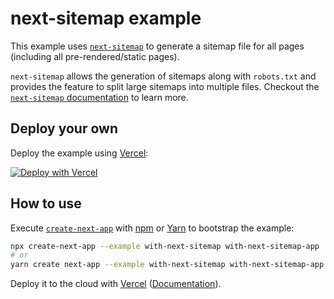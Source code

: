 # next-sitemap example

This example uses [`next-sitemap`](https://github.com/iamvishnusankar/next-sitemap) to generate a sitemap file for all pages (including all pre-rendered/static pages).

`next-sitemap` allows the generation of sitemaps along with `robots.txt` and provides the feature to split large sitemaps into multiple files. Checkout the [`next-sitemap` documentation](https://github.com/iamvishnusankar/next-sitemap) to learn more.

## Deploy your own

Deploy the example using [Vercel](https://vercel.com):

[![Deploy with Vercel](https://vercel.com/button)](https://vercel.com/new/git/external?repository-url=https://github.com/vercel/next.js/tree/canary/examples/with-next-sitemap&project-name=with-next-sitemap&repository-name=with-next-sitemap)

## How to use

Execute [`create-next-app`](https://github.com/vercel/next.js/tree/canary/packages/create-next-app) with [npm](https://docs.npmjs.com/cli/init) or [Yarn](https://yarnpkg.com/lang/en/docs/cli/create/) to bootstrap the example:

```bash
npx create-next-app --example with-next-sitemap with-next-sitemap-app
# or
yarn create next-app --example with-next-sitemap with-next-sitemap-app
```

Deploy it to the cloud with [Vercel](https://vercel.com/import?filter=next.js&utm_source=github&utm_medium=readme&utm_campaign=next-example) ([Documentation](https://nextjs.org/docs/deployment)).

